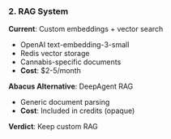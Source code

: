### 2. RAG System

**Current**: Custom embeddings + vector search

- OpenAI text-embedding-3-small
- Redis vector storage
- Cannabis-specific documents
- **Cost**: $2-5/month

**Abacus Alternative**: DeepAgent RAG

- Generic document parsing
- **Cost**: Included in credits (opaque)

**Verdict**: Keep custom RAG

